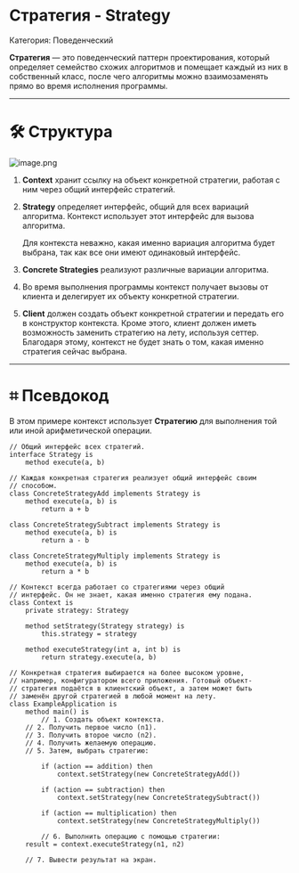 # Стратегия - Strategy

Категория: Поведенческий

**Стратегия** — это поведенческий паттерн проектирования, который определяет семейство схожих алгоритмов и помещает каждый из них в собственный класс, после чего алгоритмы можно взаимозаменять прямо во время исполнения программы.

---

# 🛠️ Структура

![image.png](%D0%A1%D1%82%D1%80%D0%B0%D1%82%D0%B5%D0%B3%D0%B8%D1%8F%20-%20Strategy%20f790a45d3b264a479090183f896310e1/image.png)

1. **Context** хранит ссылку на объект конкретной стратегии, работая с ним через общий интерфейс стратегий.
2. **Strategy** определяет интерфейс, общий для всех вариаций алгоритма. Контекст использует этот интерфейс для вызова алгоритма.
    
    Для контекста неважно, какая именно вариация алгоритма будет выбрана, так как все они имеют одинаковый интерфейс.
    
3. **Concrete Strategies** реализуют различные вариации алгоритма.
4. Во время выполнения программы контекст получает вызовы от клиента и делегирует их объекту конкретной стратегии.
5. **Client** должен создать объект конкретной стратегии и передать его в конструктор контекста. Кроме этого, клиент должен иметь возможность заменить стратегию на лету, используя сеттер. Благодаря этому, контекст не будет знать о том, какая именно стратегия сейчас выбрана.

---

# ⌗ Псевдокод

В этом примере контекст использует **Стратегию** для выполнения той или иной арифметической операции.

```
// Общий интерфейс всех стратегий.
interface Strategy is
	method execute(a, b)

// Каждая конкретная стратегия реализует общий интерфейс своим
// способом.
class ConcreteStrategyAdd implements Strategy is
	method execute(a, b) is
		return a + b

class ConcreteStrategySubtract implements Strategy is
	method execute(a, b) is
		return a - b

class ConcreteStrategyMultiply implements Strategy is
	method execute(a, b) is
		return a * b

// Контекст всегда работает со стратегиями через общий
// интерфейс. Он не знает, какая именно стратегия ему подана.
class Context is
	private strategy: Strategy

	method setStrategy(Strategy strategy) is
		this.strategy = strategy

	method executeStrategy(int a, int b) is
		return strategy.execute(a, b)

// Конкретная стратегия выбирается на более высоком уровне,
// например, конфигуратором всего приложения. Готовый объект-
// стратегия подаётся в клиентский объект, а затем может быть
// заменён другой стратегией в любой момент на лету.
class ExampleApplication is
	method main() is
		// 1. Создать объект контекста.
    // 2. Получить первое число (n1).
    // 3. Получить второе число (n2).
    // 4. Получить желаемую операцию.
    // 5. Затем, выбрать стратегию:

		if (action == addition) then
			context.setStrategy(new ConcreteStrategyAdd())

		if (action == subtraction) then
			context.setStrategy(new ConcreteStrategySubtract())

		if (action == multiplication) then
			context.setStrategy(new ConcreteStrategyMultiply())

		// 6. Выполнить операцию с помощью стратегии:
    result = context.executeStrategy(n1, n2)

    // 7. Вывести результат на экран.
```